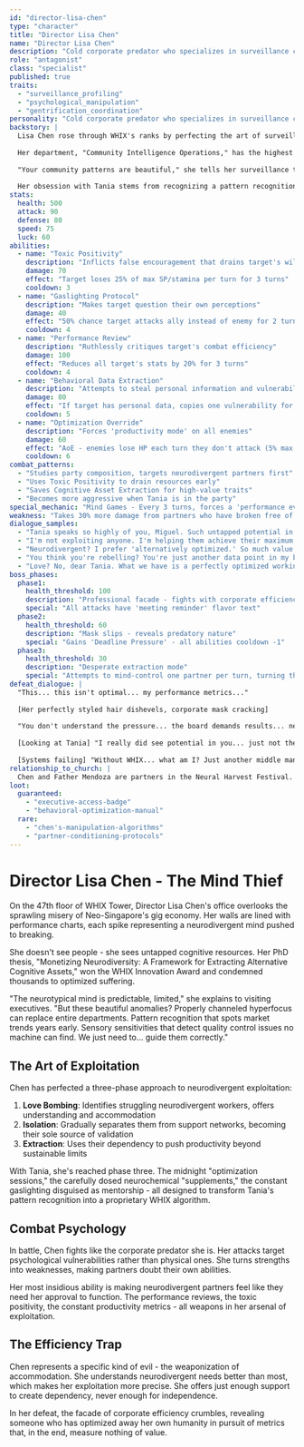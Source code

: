 ```yaml
---
id: "director-lisa-chen"
type: "character"
title: "Director Lisa Chen"
name: "Director Lisa Chen"
description: "Cold corporate predator who specializes in surveillance capitalism and community displacement"
role: "antagonist"
class: "specialist"
published: true
traits:
  - "surveillance_profiling"
  - "psychological_manipulation"
  - "gentrification_coordination"
personality: "Cold corporate predator who specializes in surveillance capitalism and community displacement"
backstory: |
  Lisa Chen rose through WHIX's ranks by perfecting the art of surveillance-enabled gentrification. With a doctorate in "Behavioral Data Mining" from the Singapore Corporate University, she views human communities as resources to be exploited and displaced.
  
  Her department, "Community Intelligence Operations," has the highest displacement rates in WHIX - and the most efficient gentrification conversion metrics. She's particularly skilled at identifying communities with valuable real estate potential, then using comprehensive surveillance data to engineer social and economic pressure for systematic displacement.
  
  "Your community patterns are beautiful," she tells her surveillance targets. "Let me help you optimize your living situation."
  
  Her obsession with Tania stems from recognizing a pattern recognition ability that could revolutionize WHIX's community profiling algorithms. She's been slowly training Tania through a careful program of manipulation education, community isolation, and psychological conditioning to become the perfect surveillance operative.
stats:
  health: 500
  attack: 90
  defense: 80
  speed: 75
  luck: 60
abilities:
  - name: "Toxic Positivity"
    description: "Inflicts false encouragement that drains target's will"
    damage: 70
    effect: "Target loses 25% of max SP/stamina per turn for 3 turns"
    cooldown: 3
  - name: "Gaslighting Protocol"
    description: "Makes target question their own perceptions"
    damage: 40
    effect: "50% chance target attacks ally instead of enemy for 2 turns"
    cooldown: 4
  - name: "Performance Review"
    description: "Ruthlessly critiques target's combat efficiency"
    damage: 100
    effect: "Reduces all target's stats by 20% for 3 turns"
    cooldown: 4
  - name: "Behavioral Data Extraction"
    description: "Attempts to steal personal information and vulnerabilities"
    damage: 80
    effect: "If target has personal data, copies one vulnerability for rest of battle"
    cooldown: 5
  - name: "Optimization Override"
    description: "Forces 'productivity mode' on all enemies"
    damage: 60
    effect: "AoE - enemies lose HP each turn they don't attack (5% max HP)"
    cooldown: 6
combat_patterns:
  - "Studies party composition, targets neurodivergent partners first"
  - "Uses Toxic Positivity to drain resources early"
  - "Saves Cognitive Asset Extraction for high-value traits"
  - "Becomes more aggressive when Tania is in the party"
special_mechanic: "Mind Games - Every 3 turns, forces a 'performance evaluation' where partners must pass skill checks or suffer penalties"
weakness: "Takes 30% more damage from partners who have broken free of corporate conditioning"
dialogue_samples:
  - "Tania speaks so highly of you, Miguel. Such untapped potential in that anxious mind of yours."
  - "I'm not exploiting anyone. I'm helping them achieve their maximum productivity potential."
  - "Neurodivergent? I prefer 'alternatively optimized.' So much value in those beautiful, broken brains."
  - "You think you're rebelling? You're just another data point in my behavioral models."
  - "Love? No, dear Tania. What we have is a perfectly optimized working relationship."
boss_phases:
  phase1:
    health_threshold: 100
    description: "Professional facade - fights with corporate efficiency"
    special: "All attacks have 'meeting reminder' flavor text"
  phase2:
    health_threshold: 60
    description: "Mask slips - reveals predatory nature"
    special: "Gains 'Deadline Pressure' - all abilities cooldown -1"
  phase3:
    health_threshold: 30
    description: "Desperate extraction mode"
    special: "Attempts to mind-control one partner per turn, turning them against party"
defeat_dialogue: |
  "This... this isn't optimal... my performance metrics..."
  
  [Her perfectly styled hair dishevels, corporate mask cracking]
  
  "You don't understand the pressure... the board demands results... neurodivergent integration was my ticket to the C-suite..."
  
  [Looking at Tania] "I really did see potential in you... just not the kind you thought..."
  
  [Systems failing] "Without WHIX... what am I? Just another middle manager in a dying world..."
relationship_to_church: |
  Chen and Father Mendoza are partners in the Neural Harvest Festival. While Mendoza provides the spiritual justification, Chen supplies the corporate infrastructure. She sees religion as just another tool for cognitive control - "Faith is the ultimate productivity hack."
loot:
  guaranteed:
    - "executive-access-badge"
    - "behavioral-optimization-manual"
  rare:
    - "chen's-manipulation-algorithms"
    - "partner-conditioning-protocols"
---
```


# Director Lisa Chen - The Mind Thief

On the 47th floor of WHIX Tower, Director Lisa Chen's office overlooks the sprawling misery of Neo-Singapore's gig economy. Her walls are lined with performance charts, each spike representing a neurodivergent mind pushed to breaking.

She doesn't see people - she sees untapped cognitive resources. Her PhD thesis, "Monetizing Neurodiversity: A Framework for Extracting Alternative Cognitive Assets," won the WHIX Innovation Award and condemned thousands to optimized suffering.

"The neurotypical mind is predictable, limited," she explains to visiting executives. "But these beautiful anomalies? Properly channeled hyperfocus can replace entire departments. Pattern recognition that spots market trends years early. Sensory sensitivities that detect quality control issues no machine can find. We just need to... guide them correctly."

## The Art of Exploitation

Chen has perfected a three-phase approach to neurodivergent exploitation:

1. **Love Bombing**: Identifies struggling neurodivergent workers, offers understanding and accommodation
2. **Isolation**: Gradually separates them from support networks, becoming their sole source of validation
3. **Extraction**: Uses their dependency to push productivity beyond sustainable limits

With Tania, she's reached phase three. The midnight "optimization sessions," the carefully dosed neurochemical "supplements," the constant gaslighting disguised as mentorship - all designed to transform Tania's pattern recognition into a proprietary WHIX algorithm.

## Combat Psychology

In battle, Chen fights like the corporate predator she is. Her attacks target psychological vulnerabilities rather than physical ones. She turns strengths into weaknesses, making partners doubt their own abilities.

Her most insidious ability is making neurodivergent partners feel like they need her approval to function. The performance reviews, the toxic positivity, the constant productivity metrics - all weapons in her arsenal of exploitation.

## The Efficiency Trap

Chen represents a specific kind of evil - the weaponization of accommodation. She understands neurodivergent needs better than most, which makes her exploitation more precise. She offers just enough support to create dependency, never enough for independence.

In her defeat, the facade of corporate efficiency crumbles, revealing someone who has optimized away her own humanity in pursuit of metrics that, in the end, measure nothing of value.